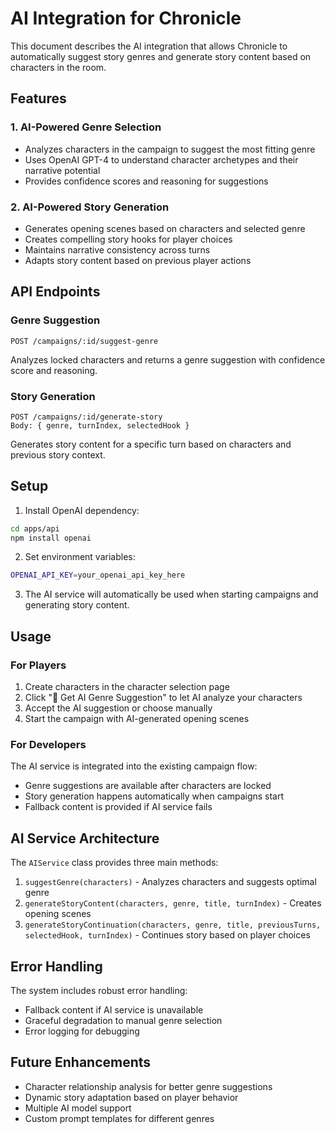 # AI Integration for Chronicle

This document describes the AI integration that allows Chronicle to automatically suggest story genres and generate story content based on characters in the room.

## Features

### 1. AI-Powered Genre Selection
- Analyzes characters in the campaign to suggest the most fitting genre
- Uses OpenAI GPT-4 to understand character archetypes and their narrative potential
- Provides confidence scores and reasoning for suggestions

### 2. AI-Powered Story Generation
- Generates opening scenes based on characters and selected genre
- Creates compelling story hooks for player choices
- Maintains narrative consistency across turns
- Adapts story content based on previous player actions

## API Endpoints

### Genre Suggestion
```
POST /campaigns/:id/suggest-genre
```
Analyzes locked characters and returns a genre suggestion with confidence score and reasoning.

### Story Generation
```
POST /campaigns/:id/generate-story
Body: { genre, turnIndex, selectedHook }
```
Generates story content for a specific turn based on characters and previous story context.

## Setup

1. Install OpenAI dependency:
```bash
cd apps/api
npm install openai
```

2. Set environment variables:
```bash
OPENAI_API_KEY=your_openai_api_key_here
```

3. The AI service will automatically be used when starting campaigns and generating story content.

## Usage

### For Players
1. Create characters in the character selection page
2. Click "🤖 Get AI Genre Suggestion" to let AI analyze your characters
3. Accept the AI suggestion or choose manually
4. Start the campaign with AI-generated opening scenes

### For Developers
The AI service is integrated into the existing campaign flow:
- Genre suggestions are available after characters are locked
- Story generation happens automatically when campaigns start
- Fallback content is provided if AI service fails

## AI Service Architecture

The `AIService` class provides three main methods:

1. `suggestGenre(characters)` - Analyzes characters and suggests optimal genre
2. `generateStoryContent(characters, genre, title, turnIndex)` - Creates opening scenes
3. `generateStoryContinuation(characters, genre, title, previousTurns, selectedHook, turnIndex)` - Continues story based on player choices

## Error Handling

The system includes robust error handling:
- Fallback content if AI service is unavailable
- Graceful degradation to manual genre selection
- Error logging for debugging

## Future Enhancements

- Character relationship analysis for better genre suggestions
- Dynamic story adaptation based on player behavior
- Multiple AI model support
- Custom prompt templates for different genres
